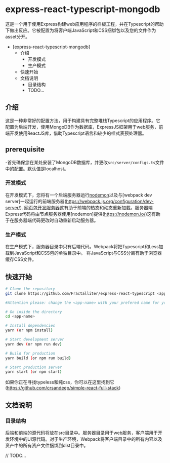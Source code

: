 # express-react-typescript-mongodb

这是一个用于使用Express构建web应用程序的样板工程，并在Typescript的帮助下做出反应。它被配置为将客户端JavaScript和CSS捆绑包以及您的文件作为asset分开。

- [express-react-typescript-mongodb]
  - 介绍
    - 开发模式
    - 生产模式
  - 快速开始
  - 文档说明
    - 目录结构
    - TODO...


## 介绍

这是一种非常好的配置方法，用于构建具有完整堆栈Typescript的应用程序。它配置为后端开发，使用MongoDB作为数据库，ExpressJS框架用于web服务，前端开发使用ReactJS库，借助Typescript语言和较少的样式表预处理器。

## prerequisite

-首先确保您在某处安装了MongoDB数据库，并更改`src/server/configs.ts`文件中的配置。默认值是localhost。

### 开发模式

在开发模式下，您将有一个后端服务器运行[nodemon](https://nodemon.io/)以及与[webpack dev server]一起运行的前端服务器(https://webpack.js.org/configuration/dev-server/). [网页包开发服务器](https://webpack.js.org/configuration/dev-server/)这有助于前端的热态和动态重新加载。服务器端Express代码将由节点服务器使用[nodemon]提供(https://nodemon.io/)这有助于在服务器端代码更改时自动重新启动服务器。

### 生产模式

在生产模式下，服务器目录中只有后端代码。Webpack将把Typescript和Less加载到JavaScript和CSS包的单独目录中。
将JavaScript与CSS分离有助于浏览器缓存CSS文件。 

## 快速开始

```bash
# Clone the repository
git clone https://github.com/Fractalliter/express-react-typescript <app-name>

#Attention please: change the <app-name> with your prefered name for your app

# Go inside the directory
cd <app-name>

# Install dependencies
yarn (or npm install)

# Start development server
yarn dev (or npm run dev)

# Build for production
yarn build (or npm run build)

# Start production server
yarn start (or npm start)
```

如果你正在寻找typeless和纯css，你可以在这里找到它(https://github.com/crsandeep/simple-react-full-stack)
 
## 文档说明

### 目录结构

后端和前端的源代码将放在src目录中。服务器目录用于web服务，客户端用于开发环境中的UI源代码。对于生产环境，Webpack将客户端目录中的所有内容以及资产中的所有资产文件捆绑到dist目录中。

// TODO...